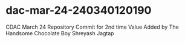 # dac-mar-24-240340120190
CDAC March 24 Repository
Commit for 2nd time
Value Added by The Handsome Chocolate Boy Shreyash Jagtap